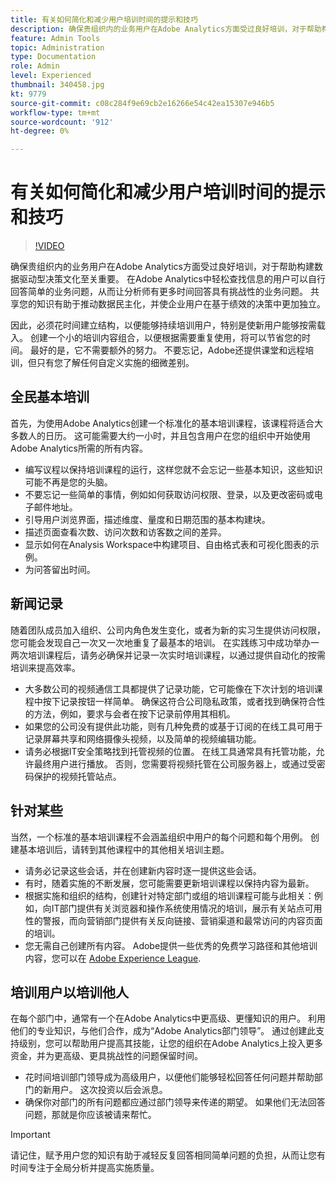 ```yaml
---
title: 有关如何简化和减少用户培训时间的提示和技巧
description: 确保贵组织内的业务用户在Adobe Analytics方面受过良好培训，对于帮助构建数据驱动型决策文化至关重要。 在Adobe Analytics中轻松查找信息的用户可以自行回答简单的业务问题，从而让分析师有更多时间回答具有挑战性的业务问题。 共享您的知识有助于推动数据民主化，并使企业用户在基于绩效的决策中更加独立。
feature: Admin Tools
topic: Administration
type: Documentation
role: Admin
level: Experienced
thumbnail: 340458.jpg
kt: 9779
source-git-commit: c08c284f9e69cb2e16266e54c42ea15307e946b5
workflow-type: tm+mt
source-wordcount: '912'
ht-degree: 0%

---
```



# 有关如何简化和减少用户培训时间的提示和技巧

>[!VIDEO](https://video.tv.adobe.com/v/340458/?quality=12&learn=on)

确保贵组织内的业务用户在Adobe Analytics方面受过良好培训，对于帮助构建数据驱动型决策文化至关重要。 在Adobe Analytics中轻松查找信息的用户可以自行回答简单的业务问题，从而让分析师有更多时间回答具有挑战性的业务问题。 共享您的知识有助于推动数据民主化，并使企业用户在基于绩效的决策中更加独立。

因此，必须花时间建立结构，以便能够持续培训用户，特别是使新用户能够按需载入。 创建一个小的培训内容组合，以便根据需要重复使用，将可以节省您的时间。 最好的是，它不需要额外的努力。 不要忘记，Adobe还提供课堂和远程培训，但只有您了解任何自定义实施的细微差别。


## 全民基本培训

首先，为使用Adobe Analytics创建一个标准化的基本培训课程，该课程将适合大多数人的日历。 这可能需要大约一小时，并且包含用户在您的组织中开始使用Adobe Analytics所需的所有内容。

* 编写议程以保持培训课程的运行，这样您就不会忘记一些基本知识，这些知识可能不再是您的头脑。
* 不要忘记一些简单的事情，例如如何获取访问权限、登录，以及更改密码或电子邮件地址。
* 引导用户浏览界面，描述维度、量度和日期范围的基本构建块。
* 描述页面查看次数、访问次数和访客数之间的差异。
* 显示如何在Analysis Workspace中构建项目、自由格式表和可视化图表的示例。
* 为问答留出时间。

## 新闻记录

随着团队成员加入组织、公司内角色发生变化，或者为新的实习生提供访问权限，您可能会发现自己一次又一次地重复了最基本的培训。 在实践练习中成功举办一两次培训课程后，请务必确保并记录一次实时培训课程，以通过提供自动化的按需培训来提高效率。

* 大多数公司的视频通信工具都提供了记录功能，它可能像在下次计划的培训课程中按下记录按钮一样简单。 确保这符合公司隐私政策，或者找到确保符合性的方法，例如，要求与会者在按下记录前停用其相机。
* 如果您的公司没有提供此功能，则有几种免费的或基于订阅的在线工具可用于记录屏幕共享和网络摄像头视频，以及简单的视频编辑功能。
* 请务必根据IT安全策略找到托管视频的位置。 在线工具通常具有托管功能，允许最终用户进行播放。 否则，您需要将视频托管在公司服务器上，或通过受密码保护的视频托管站点。

## 针对某些

当然，一个标准的基本培训课程不会涵盖组织中用户的每个问题和每个用例。 创建基本培训后，请转到其他课程中的其他相关培训主题。

* 请务必记录这些会话，并在创建新内容时逐一提供这些会话。
* 有时，随着实施的不断发展，您可能需要更新培训课程以保持内容为最新。
* 根据实施和组织的结构，创建针对特定部门或组的培训课程可能与此相关：例如，向IT部门提供有关浏览器和操作系统使用情况的培训，展示有关站点可用性的警报，而向营销部门提供有关反向链接、营销渠道和最常访问的内容页面的培训。
* 您无需自己创建所有内容。 Adobe提供一些优秀的免费学习路径和其他培训内容，您可以在 [Adobe Experience League](https://experienceleague.adobe.com/docs/analytics.html?lang=zh-Hans).



## 培训用户以培训他人

在每个部门中，通常有一个在Adobe Analytics中更高级、更懂知识的用户。 利用他们的专业知识，与他们合作，成为“Adobe Analytics部门领导”。 通过创建此支持级别，您可以帮助用户提高其技能，让您的组织在Adobe Analytics上投入更多资金，并为更高级、更具挑战性的问题保留时间。

* 花时间培训部门领导成为高级用户，以便他们能够轻松回答任何问题并帮助部门的新用户。 这次投资以后会派息。
* 确保你对部门的所有问题都应通过部门领导来传递的期望。 如果他们无法回答问题，那就是你应该被请来帮忙。

>[!IMPORTANT]
>
>请记住，赋予用户您的知识有助于减轻反复回答相同简单问题的负担，从而让您有时间专注于全局分析并提高实施质量。

